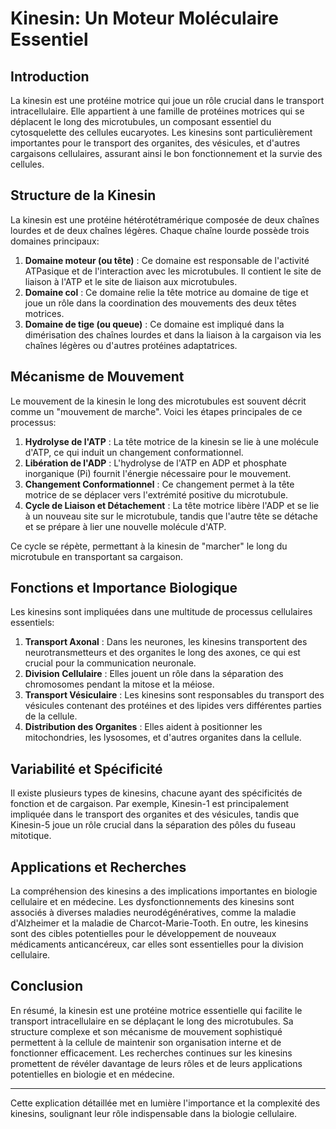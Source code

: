 # Kinesin: Un Moteur Moléculaire Essentiel

## Introduction
La kinesin est une protéine motrice qui joue un rôle crucial dans le transport intracellulaire. Elle appartient à une famille de protéines motrices qui se déplacent le long des microtubules, un composant essentiel du cytosquelette des cellules eucaryotes. Les kinesins sont particulièrement importantes pour le transport des organites, des vésicules, et d'autres cargaisons cellulaires, assurant ainsi le bon fonctionnement et la survie des cellules.

## Structure de la Kinesin
La kinesin est une protéine hétérotétramérique composée de deux chaînes lourdes et de deux chaînes légères. Chaque chaîne lourde possède trois domaines principaux:

1. **Domaine moteur (ou tête)** : Ce domaine est responsable de l'activité ATPasique et de l'interaction avec les microtubules. Il contient le site de liaison à l'ATP et le site de liaison aux microtubules.
2. **Domaine col** : Ce domaine relie la tête motrice au domaine de tige et joue un rôle dans la coordination des mouvements des deux têtes motrices.
3. **Domaine de tige (ou queue)** : Ce domaine est impliqué dans la dimérisation des chaînes lourdes et dans la liaison à la cargaison via les chaînes légères ou d'autres protéines adaptatrices.

## Mécanisme de Mouvement
Le mouvement de la kinesin le long des microtubules est souvent décrit comme un "mouvement de marche". Voici les étapes principales de ce processus:

1. **Hydrolyse de l'ATP** : La tête motrice de la kinesin se lie à une molécule d'ATP, ce qui induit un changement conformationnel.
2. **Libération de l'ADP** : L'hydrolyse de l'ATP en ADP et phosphate inorganique (Pi) fournit l'énergie nécessaire pour le mouvement.
3. **Changement Conformationnel** : Ce changement permet à la tête motrice de se déplacer vers l'extrémité positive du microtubule.
4. **Cycle de Liaison et Détachement** : La tête motrice libère l'ADP et se lie à un nouveau site sur le microtubule, tandis que l'autre tête se détache et se prépare à lier une nouvelle molécule d'ATP.

Ce cycle se répète, permettant à la kinesin de "marcher" le long du microtubule en transportant sa cargaison.

## Fonctions et Importance Biologique
Les kinesins sont impliquées dans une multitude de processus cellulaires essentiels:

1. **Transport Axonal** : Dans les neurones, les kinesins transportent des neurotransmetteurs et des organites le long des axones, ce qui est crucial pour la communication neuronale.
2. **Division Cellulaire** : Elles jouent un rôle dans la séparation des chromosomes pendant la mitose et la méiose.
3. **Transport Vésiculaire** : Les kinesins sont responsables du transport des vésicules contenant des protéines et des lipides vers différentes parties de la cellule.
4. **Distribution des Organites** : Elles aident à positionner les mitochondries, les lysosomes, et d'autres organites dans la cellule.

## Variabilité et Spécificité
Il existe plusieurs types de kinesins, chacune ayant des spécificités de fonction et de cargaison. Par exemple, Kinesin-1 est principalement impliquée dans le transport des organites et des vésicules, tandis que Kinesin-5 joue un rôle crucial dans la séparation des pôles du fuseau mitotique.

## Applications et Recherches
La compréhension des kinesins a des implications importantes en biologie cellulaire et en médecine. Les dysfonctionnements des kinesins sont associés à diverses maladies neurodégénératives, comme la maladie d'Alzheimer et la maladie de Charcot-Marie-Tooth. En outre, les kinesins sont des cibles potentielles pour le développement de nouveaux médicaments anticancéreux, car elles sont essentielles pour la division cellulaire.

## Conclusion
En résumé, la kinesin est une protéine motrice essentielle qui facilite le transport intracellulaire en se déplaçant le long des microtubules. Sa structure complexe et son mécanisme de mouvement sophistiqué permettent à la cellule de maintenir son organisation interne et de fonctionner efficacement. Les recherches continues sur les kinesins promettent de révéler davantage de leurs rôles et de leurs applications potentielles en biologie et en médecine.

---

Cette explication détaillée met en lumière l'importance et la complexité des kinesins, soulignant leur rôle indispensable dans la biologie cellulaire.